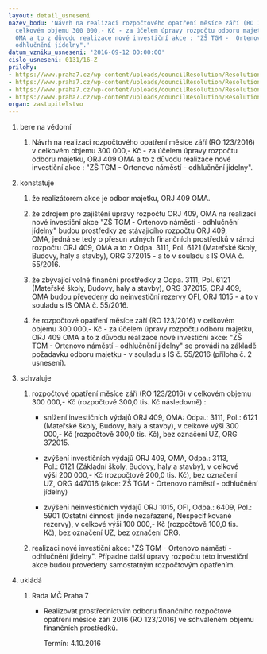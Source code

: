 ```yaml
---
layout: detail_usneseni
nazev_bodu: 'Návrh na realizaci rozpočtového opatření měsíce září (RO 123/2016) v
  celkovém objemu 300 000,- Kč - za účelem úpravy rozpočtu odboru majetku, ORJ 409
  OMA a to z důvodu realizace nové investiční akce : "ZŠ TGM -  Ortenovo náměstí -
  odhlučnění jídelny".'
datum_vzniku_usneseni: '2016-09-12 00:00:00'
cislo_usneseni: 0131/16-Z
prilohy:
- https://www.praha7.cz/wp-content/uploads/councilResolution/Resolutions/27466/export/Duvodovazprava~103720.docx
- https://www.praha7.cz/wp-content/uploads/councilResolution/Resolutions/27466/export/ISOMA55ZS_TGM_Ortenovonamesti_odhlucnenijidelny_300000_Kc~103719.doc
- https://www.praha7.cz/wp-content/uploads/councilResolution/Resolutions/27466/export/UsneseniRMC_829_16_R~103718.pdf
- https://www.praha7.cz/wp-content/uploads/councilResolution/Resolutions/27466/export/export~301571.pdf
organ: zastupitelstvo
---
```

<OL class=urzList_view id=urzList>
<LI class=urzClass1><SPAN name="1">bere na vědomí</SPAN> 
<OL class=urzOlClass>
<LI class=urzClass2 style="TEXT-ALIGN: left"><SPAN>
<P>Návrh na realizaci rozpočtového opatření měsíce září (RO 123/2016) v celkovém objemu 300 000,- Kč - za účelem&nbsp;úpravy rozpočtu odboru majetku, ORJ 409 OMA a to z důvodu realizace nové investiční akce : "ZŠ TGM - Ortenovo náměstí - odhlučnění jídelny".</P></SPAN></LI></OL></LI>
<LI class=urzClass1><SPAN name="6">konstatuje</SPAN> 
<OL class=urzOlClass>
<LI class=urzClass2 style="TEXT-ALIGN: left"><SPAN>
<P>že realizátorem akce je odbor majetku, ORJ 409 OMA.</P></SPAN></LI>
<LI class=urzClass2 style="TEXT-ALIGN: left"><SPAN>
<P>že zdrojem pro zajištění&nbsp;úpravy rozpočtu&nbsp;ORJ 409, OMA na realizaci nové investiční&nbsp;akce "ZŠ TGM - Ortenovo náměstí - odhlučnění jídelny" budou prostředky ze stávajícího&nbsp;rozpočtu ORJ 409, OMA,&nbsp;jedná se tedy o přesun volných finančních prostředků v rámci rozpočtu ORJ 409, OMA a to z Odpa. 3111, Pol.&nbsp;6121 (Mateřské školy, Budovy, haly a stavby), ORG 372015 -&nbsp;a to v souladu s IS OMA č. 55/2016.&nbsp;</P></SPAN></LI>
<LI class=urzClass2 style="TEXT-ALIGN: left"><SPAN>
<P>že zbývající volné finanční prostředky z Odpa. 3111, Pol. 6121 (Mateřské školy, Budovy, haly a stavby), ORG 372015, ORJ 409, OMA budou převedeny do neinvestiční rezervy OFI, ORJ 1015 -&nbsp;a to v souladu s IS OMA&nbsp;č. 55/2016.</P></SPAN></LI>
<LI class=urzClass2 style="TEXT-ALIGN: left"><SPAN>
<P>že rozpočtové opatření měsíce září (RO 123/2016) v celkovém objemu 300 000,- Kč -&nbsp;za účelem&nbsp;úpravy rozpočtu odboru majetku, ORJ 409 OMA a to z důvodu realizace nové investiční akce: "ZŠ TGM - Ortenovo náměstí - odhlučnění jídelny" se provádí na základě požadavku odboru majetku - v souladu s IS č. 55/2016 (příloha č. 2 usnesení).</P></SPAN></LI></OL></LI>
<LI class=urzClass1><SPAN name="24">schvaluje</SPAN> 
<OL class=urzOlClass>
<LI class=urzClass2 style="TEXT-ALIGN: left"><SPAN>
<P>rozpočtové opatření měsíce září (RO 123/2016) v celkovém objemu 300 000,- Kč (rozpočtově 300,0 tis. Kč následovně) :</P></SPAN>
<UL class=urzUlClass>
<LI class=urzClass3 style="TEXT-ALIGN: left"><SPAN>
<P>snížení investičních výdajů ORJ 409, OMA: Odpa.: 3111, Pol.:&nbsp;6121 (Mateřské školy, Budovy, haly a stavby),&nbsp;v celkové výši&nbsp;300 000,- Kč&nbsp;(rozpočtově 300,0 tis. Kč), bez označení UZ, ORG 372015.</P></SPAN></LI>
<LI class=urzClass3 style="TEXT-ALIGN: left"><SPAN>
<P>zvýšení investičních výdajů ORJ 409, OMA, Odpa.: 3113, Pol.:&nbsp;6121 (Základní školy,&nbsp;Budovy, haly a stavby), v celkové výši&nbsp;200 000,- Kč (rozpočtově 200,0 tis. Kč), bez označení UZ,&nbsp;ORG 447016 (akce: ZŠ TGM - Ortenovo náměstí - odhlučnění jídelny)</P></SPAN></LI>
<LI class=urzClass3 style="TEXT-ALIGN: left"><SPAN>
<P>zvýšení neinvestičních výdajů ORJ 1015, OFI, Odpa.: 6409, Pol.: 5901 (Ostatní činnosti jinde nezařazené, Nespecifikované rezervy), v celkové výši 100 000,- Kč (rozpočtově 100,0 tis. Kč),&nbsp;bez označení UZ, bez označení ORG.&nbsp;</P></SPAN></LI></UL></LI>
<LI class=urzClass2 style="TEXT-ALIGN: left"><SPAN>
<P>realizaci nové investiční akce: "ZŠ TGM - Ortenovo náměstí - odhlučnění jídelny". Případné další úpravy rozpočtu této investiční akce budou provedeny samostatným rozpočtovým opatřením.</P></SPAN></LI></OL></LI>
<LI class=urzClass1 id=urzUkoly><SPAN name="1">ukládá</SPAN>
<OL class=urzOlClass>
<LI class=urzClass2><SPAN>
<P>Rada MČ Praha 7</P></SPAN>
<UL class=urzUlClass>
<LI class=urzClass3><SPAN>
<P>Realizovat prostřednictvím odboru finančního rozpočtové opatření měsíce září 2016 (RO 123/2016) ve schváleném objemu finančních prostředků.</P></SPAN><SPAN class=urzUkolTermin>Termín:&nbsp;4.10.2016</SPAN></LI></UL></LI></OL></LI></OL>